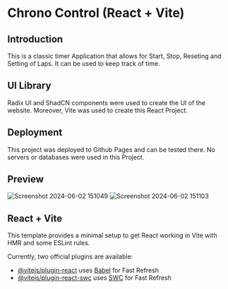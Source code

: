 # Chrono Control (React + Vite)

## Introduction

This is a classic timer Application that allows for Start, Stop, Reseting and Setting of Laps. It can be used to keep track of time.

## UI Library

Radix UI and ShadCN components were used to create the UI of the website. Moreover, Vite was used to create this React Project.

## Deployment

This project was deployed to Github Pages and can be tested there. No servers or databases were used in this Project.

## Preview
![Screenshot 2024-06-02 151049](https://github.com/HasanYahya101/Chrono-Control-Vite/assets/118683092/d7185b24-b256-4c59-a121-0e24f606bc35)
![Screenshot 2024-06-02 151103](https://github.com/HasanYahya101/Chrono-Control-Vite/assets/118683092/65296cd0-9130-40f8-b87a-d2c77f9e594b)


## React + Vite

This template provides a minimal setup to get React working in Vite with HMR and some ESLint rules.

Currently, two official plugins are available:

- [@vitejs/plugin-react](https://github.com/vitejs/vite-plugin-react/blob/main/packages/plugin-react/README.md) uses [Babel](https://babeljs.io/) for Fast Refresh
- [@vitejs/plugin-react-swc](https://github.com/vitejs/vite-plugin-react-swc) uses [SWC](https://swc.rs/) for Fast Refresh
